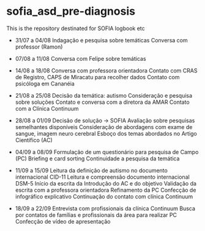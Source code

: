 # sofia_asd_pre-diagnosis
This is the repository destinated for SOFIA logbook etc

- 31/07 a 04/08
  Indagação e pesquisa sobre temáticas
  Conversa com professor (Ramon)

- 07/08 a 11/08
  Conversa com Felipe sobre temáticas
 
- 14/08 a 18/08
  Conversa com professora orientadora
  Contato com CRAS de Registro, CAPS de Miracatu para recolher dados
  Contato com psicóloga em Cananéia

- 21/08 a 25/08
  Decisão da temática: autismo
  Consideração e pesquisa sobre soluções
  Contato e conversa com a diretora da AMAR
  Contato com a Clínica Continuum

- 28/08 a 01/09
  Decisão de solução -> SOFIA
  Avaliação sobre pesquisas semelhantes disponíveis
  Consideração de abordagens com exame de sangue, imagem neuro cerebral
  Esboço dos temas abordados no Artigo Científico (AC)

- 04/09 a 08/09
  Formulação de um questionário para pesquisa de Campo (PC)
  Briefing e card sorting
  Continuidade a pesquisa da temática

- 11/09 a 15/09
  Leitura da definição de autismo no documento internacional CID-11
  Leitura e compreensão documento internacional DSM-5
  Início da escrita da Introdução do AC e do objetivo
  Validação da escrita com a professora orientadora
  Refinamento da PC
  Confecção de infográfico explicativo
  Continuação do contato com clínica Continuum

- 18/09 a 22/09
  Entrevista com profissionais da clínica Continuum
  Busca por contatos de famílias e profissionais da área para realizar PC
  Confecção de vídeo de apresentação
